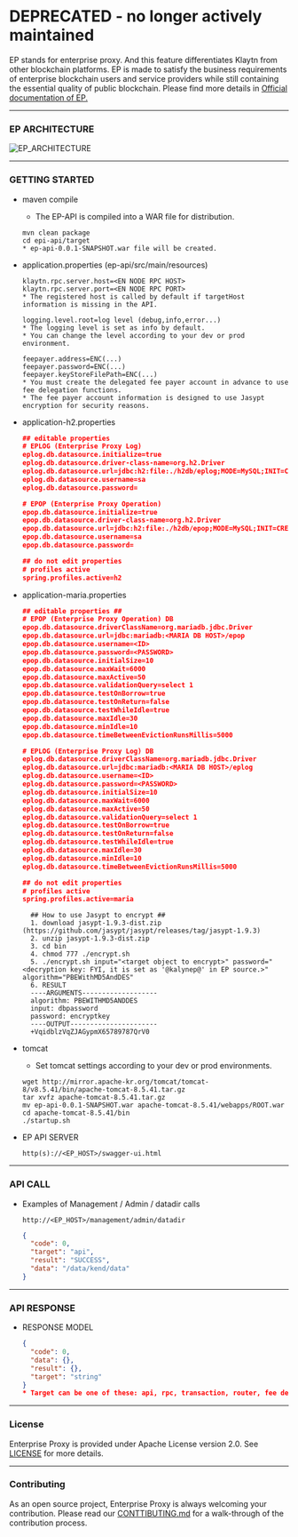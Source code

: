# DEPRECATED - no longer actively maintained

EP stands for enterprise proxy. And this feature differentiates Klaytn from other blockchain platforms. EP is made to satisfy the business requirements of enterprise blockchain users and service providers while still containing the essential quality of public blockchain. Please find more details in [Official documentation of EP.](https://docs.klaytn.com/klaytn/enterprise_proxy)

---

### EP ARCHITECTURE
![EP_ARCHITECTURE](./img/EP.png)

---

### GETTING STARTED
- maven compile
  - The EP-API is compiled into a WAR file for distribution.
  ```shell
  mvn clean package
  cd epi-api/target
  * ep-api-0.0.1-SNAPSHOT.war file will be created.
  ```
- application.properties (ep-api/src/main/resources)
  ```shell
  klaytn.rpc.server.host=<EN NODE RPC HOST>
  klaytn.rpc.server.port=<EN NODE RPC PORT>
  * The registered host is called by default if targetHost information is missing in the API.
  ```
  ```shell
  logging.level.root=log level (debug,info,error...)
  * The logging level is set as info by default.
  * You can change the level according to your dev or prod environment.
  ```
  ```shell
  feepayer.address=ENC(...)
  feepayer.password=ENC(...)
  feepayer.keyStoreFilePath=ENC(...)
  * You must create the delegated fee payer account in advance to use fee delegation functions.
  * The fee payer account information is designed to use Jasypt encryption for security reasons.
  ```
- application-h2.properties
  ```json
  ## editable properties
  # EPLOG (Enterprise Proxy Log)
  eplog.db.datasource.initialize=true
  eplog.db.datasource.driver-class-name=org.h2.Driver
  eplog.db.datasource.url=jdbc:h2:file:./h2db/eplog;MODE=MySQL;INIT=CREATE SCHEMA IF NOT EXISTS eplog\\;RUNSCRIPT FROM 'classpath:sql/h2/txgateway.sql';AUTO_SERVER=TRUE;DATABASE_TO_UPPER=false;DB_CLOSE_DELAY=1;IGNORE_UNKNOWN_SETTINGS=TRUE
  eplog.db.datasource.username=sa
  eplog.db.datasource.password=

  # EPOP (Enterprise Proxy Operation)
  epop.db.datasource.initialize=true
  epop.db.datasource.driver-class-name=org.h2.Driver
  epop.db.datasource.url=jdbc:h2:file:./h2db/epop;MODE=MySQL;INIT=CREATE SCHEMA IF NOT EXISTS epop\\;RUNSCRIPT FROM 'classpath:sql/h2/servicechain.sql';AUTO_SERVER=TRUE;DATABASE_TO_UPPER=false;DB_CLOSE_DELAY=1;IGNORE_UNKNOWN_SETTINGS=TRUE
  epop.db.datasource.username=sa
  epop.db.datasource.password=

  ## do not edit properties
  # profiles active
  spring.profiles.active=h2
  ```
- application-maria.properties
  ```json
  ## editable properties ##
  # EPOP (Enterprise Proxy Operation) DB
  epop.db.datasource.driverClassName=org.mariadb.jdbc.Driver
  epop.db.datasource.url=jdbc:mariadb:<MARIA DB HOST>/epop
  epop.db.datasource.username=<ID>
  epop.db.datasource.password=<PASSWORD>
  epop.db.datasource.initialSize=10
  epop.db.datasource.maxWait=6000
  epop.db.datasource.maxActive=50
  epop.db.datasource.validationQuery=select 1
  epop.db.datasource.testOnBorrow=true
  epop.db.datasource.testOnReturn=false
  epop.db.datasource.testWhileIdle=true
  epop.db.datasource.maxIdle=30
  epop.db.datasource.minIdle=10
  epop.db.datasource.timeBetweenEvictionRunsMillis=5000

  # EPLOG (Enterprise Proxy Log) DB
  eplog.db.datasource.driverClassName=org.mariadb.jdbc.Driver
  eplog.db.datasource.url=jdbc:mariadb:<MARIA DB HOST>/eplog
  eplog.db.datasource.username=<ID>
  eplog.db.datasource.password=<PASSWORD>
  eplog.db.datasource.initialSize=10
  eplog.db.datasource.maxWait=6000
  eplog.db.datasource.maxActive=50
  eplog.db.datasource.validationQuery=select 1
  eplog.db.datasource.testOnBorrow=true
  eplog.db.datasource.testOnReturn=false
  eplog.db.datasource.testWhileIdle=true
  eplog.db.datasource.maxIdle=30
  eplog.db.datasource.minIdle=10
  eplog.db.datasource.timeBetweenEvictionRunsMillis=5000

  ## do not edit properties
  # profiles active
  spring.profiles.active=maria
  ```

  ```shell
    ## How to use Jasypt to encrypt ##
    1. download jasypt-1.9.3-dist.zip (https://github.com/jasypt/jasypt/releases/tag/jasypt-1.9.3)
    2. unzip jasypt-1.9.3-dist.zip
    3. cd bin
    4. chmod 777 ./encrypt.sh
    5. ./encrypt.sh input="<target object to encrypt>" password="<decryption key: FYI, it is set as '@kalynep@' in EP source.>" algorithm="PBEWithMD5AndDES"
    6. RESULT
    ----ARGUMENTS-------------------
    algorithm: PBEWITHMD5ANDDES
    input: dbpassword
    password: encryptkey
    ----OUTPUT----------------------
    +VqidblzVqZJAGypmX65789787QrV0
  ```
- tomcat
  - Set tomcat settings according to your dev or prod environments.
  ```shell
  wget http://mirror.apache-kr.org/tomcat/tomcat-8/v8.5.41/bin/apache-tomcat-8.5.41.tar.gz
  tar xvfz apache-tomcat-8.5.41.tar.gz
  mv ep-api-0.0.1-SNAPSHOT.war apache-tomcat-8.5.41/webapps/ROOT.war
  cd apache-tomcat-8.5.41/bin
  ./startup.sh
  ```
- EP API SERVER
  ```http
  http(s)://<EP_HOST>/swagger-ui.html

---

### API CALL
- Examples of Management / Admin / datadir calls
  ```http
  http://<EP_HOST>/management/admin/datadir
  ```
  ```json
  {
    "code": 0,
    "target": "api",
    "result": "SUCCESS",
    "data": "/data/kend/data"
  }
  ```
---

### API RESPONSE
- RESPONSE MODEL
  ```json
  {
    "code": 0,
    "data": {},
    "result": {},
    "target": "string"
  }
  * Target can be one of these: api, rpc, transaction, router, fee delegated.
  ```

---


### License

Enterprise Proxy is provided under Apache License version 2.0. See [LICENSE](./LICENSE) for more details.

---


### Contributing

As an open source project, Enterprise Proxy is always welcoming your contribution. Please read our [CONTTIBUTING.md](./CONTRIBUTING.md) for a walk-through of the contribution process.
